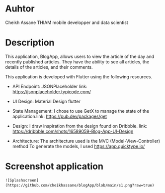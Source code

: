 
# Auhtor
 Cheikh Assane THIAM mobile developper and data scientist

# Description 
This application, BlogApp, allows users to view the article of the day and recently published articles.
They have the ability to see all articles, the details of the articles, and their comments.

This application is developed with Flutter using the following resources.

- API Endpoint: JSONPlaceholder link: https://jsonplaceholder.typicode.com/

- UI Design:  Material Design flutter

- State Management: I chose to use GetX to manage the state of the application.link: https://pub.dev/packages/get

- Design: I draw inspiration from the design found on Dribbble. link: https://dribbble.com/shots/16589059-Blog-App-UI-Design

- Architecture: The architecture used is the MVC (Model-View-Controller) method 
                To generate the models, I used https://app.quicktype.io/


# Screenshot application
    ![Splashscreen](https://github.com/cheikhassane/blogApp/blob/main/s1.png?raw=true)
